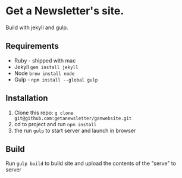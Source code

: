 # Get a Newsletter's site.

Build with jekyll and gulp.

## Requirements

- Ruby - shipped with mac
- Jekyll `gem install jekyll`
- Node `brew install node`
- Gulp - `npm install --global gulp`

## Installation

1. Clone this repo: `g clone git@github.com:getanewsletter/ganwebsite.git`
2. cd to project and run `npm install`
3. the run `gulp` to start server and launch in browser

## Build

Run `gulp build` to build site and upload the contents of the "serve" to server

